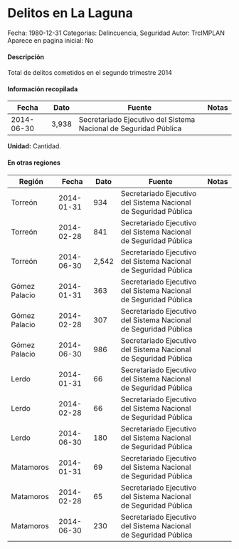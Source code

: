 Delitos en La Laguna
=====

Fecha: 1980-12-31
Categorías: Delincuencia, Seguridad
Autor: TrcIMPLAN
Aparece en pagina inicial: No

#### Descripción

Total de delitos cometidos en el segundo trimestre 2014

#### Información recopilada

<table class="table table-hover table-bordered matriz">
<thead>
<tr>
<th>Fecha</th>
<th>Dato</th>
<th>Fuente</th>
<th>Notas</th>
</tr>
</thead>
<tbody>
<tr>
<td>2014-06-30</td>
<td class="derecha">3,938</td>
<td>Secretariado Ejecutivo del Sistema Nacional de Seguridad Pública</td>
<td></td>
</tr>
</tbody>
</table>

<b>Unidad:</b> Cantidad.




#### En otras regiones

<table class="table table-hover table-bordered matriz">
<thead>
<tr>
<th>Región</th>
<th>Fecha</th>
<th>Dato</th>
<th>Fuente</th>
<th>Notas</th>
</tr>
</thead>
<tbody>
<tr>
<td>Torreón</td>
<td>2014-01-31</td>
<td class="derecha">934</td>
<td>Secretariado Ejecutivo del Sistema Nacional de Seguridad Pública</td>
<td></td>
</tr>
<tr>
<td>Torreón</td>
<td>2014-02-28</td>
<td class="derecha">841</td>
<td>Secretariado Ejecutivo del Sistema Nacional de Seguridad Pública</td>
<td></td>
</tr>
<tr>
<td>Torreón</td>
<td>2014-06-30</td>
<td class="derecha">2,542</td>
<td>Secretariado Ejecutivo del Sistema Nacional de Seguridad Pública</td>
<td></td>
</tr>
<tr>
<td>Gómez Palacio</td>
<td>2014-01-31</td>
<td class="derecha">363</td>
<td>Secretariado Ejecutivo del Sistema Nacional de Seguridad Pública</td>
<td></td>
</tr>
<tr>
<td>Gómez Palacio</td>
<td>2014-02-28</td>
<td class="derecha">307</td>
<td>Secretariado Ejecutivo del Sistema Nacional de Seguridad Pública</td>
<td></td>
</tr>
<tr>
<td>Gómez Palacio</td>
<td>2014-06-30</td>
<td class="derecha">986</td>
<td>Secretariado Ejecutivo del Sistema Nacional de Seguridad Pública</td>
<td></td>
</tr>
<tr>
<td>Lerdo</td>
<td>2014-01-31</td>
<td class="derecha">66</td>
<td>Secretariado Ejecutivo del Sistema Nacional de Seguridad Pública</td>
<td></td>
</tr>
<tr>
<td>Lerdo</td>
<td>2014-02-28</td>
<td class="derecha">66</td>
<td>Secretariado Ejecutivo del Sistema Nacional de Seguridad Pública</td>
<td></td>
</tr>
<tr>
<td>Lerdo</td>
<td>2014-06-30</td>
<td class="derecha">180</td>
<td>Secretariado Ejecutivo del Sistema Nacional de Seguridad Pública</td>
<td></td>
</tr>
<tr>
<td>Matamoros</td>
<td>2014-01-31</td>
<td class="derecha">69</td>
<td>Secretariado Ejecutivo del Sistema Nacional de Seguridad Pública</td>
<td></td>
</tr>
<tr>
<td>Matamoros</td>
<td>2014-02-28</td>
<td class="derecha">65</td>
<td>Secretariado Ejecutivo del Sistema Nacional de Seguridad Pública</td>
<td></td>
</tr>
<tr>
<td>Matamoros</td>
<td>2014-06-30</td>
<td class="derecha">230</td>
<td>Secretariado Ejecutivo del Sistema Nacional de Seguridad Pública</td>
<td></td>
</tr>
</tbody>
</table>

